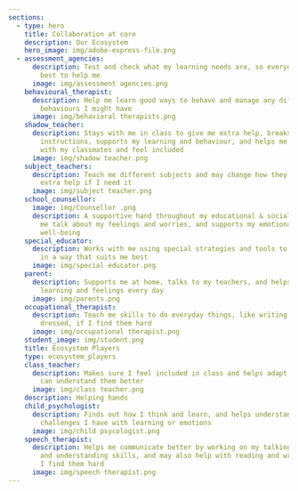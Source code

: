 ```yaml
---
sections:
  - type: hero
    title: Collaboration at core
    description: Our Ecosystem
    hero_image: img/adobe-express-file.png
  - assessment_agencies:
      description: Test and check what my learning needs are, so everyone knows how
        best to help me
      image: img/assessment agencies.png
    behavioural_therapist:
      description: Help me learn good ways to behave and manage any difficult
        behaviours I might have
      image: img/behavioral therapists.png
    shadow_teacher:
      description: Stays with me in class to give me extra help, breaks down
        instructions, supports my learning and behaviour, and helps me join in
        with my classmates and feel included
      image: img/shadow teacher.png
    subject_teachers:
      description: Teach me different subjects and may change how they teach or give
        extra help if I need it
      image: img/subject teacher.png
    school_counsellor:
      image: img/Counsellor .png
      description: A supportive hand throughout my educational & social journey. Helps
        me talk about my feelings and worries, and supports my emotional
        well-being
    special_educator:
      description: Works with me using special strategies and tools to help me learn
        in a way that suits me best
      image: img/special educator.png
    parent:
      description: Supports me at home, talks to my teachers, and helps me with my
        learning and feelings every day
      image: img/parents.png
    occupational_therapist:
      description: Teach me skills to do everyday things, like writing or getting
        dressed, if I find them hard
      image: img/occupational therapist.png
    student_image: img/student.png
    title: Ecosystem Players
    type: ecosystem_players
    class_teacher:
      description: Makes sure I feel included in class and helps adapt lessons so I
        can understand them better
      image: img/class teacher.png
    description: Helping hands
    child_psychologist:
      description: Finds out how I think and learn, and helps understand any
        challenges I have with learning or emotions
      image: img/child psycologist.png
    speech_therapist:
      description: Helps me communicate better by working on my talking, listening,
        and understanding skills, and may also help with reading and writing if
        I find them hard
      image: img/speech therapist.png
---
```

